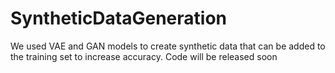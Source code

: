 # SyntheticDataGeneration

We used VAE and GAN models to create synthetic data that can be added to the training set to increase accuracy. Code will be released soon
